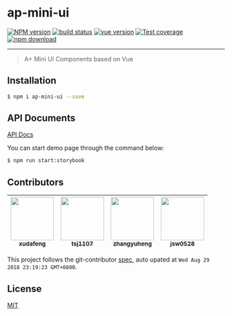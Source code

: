 # ap-mini-ui

[![NPM version][npm-image]][npm-url]
[![build status][travis-image]][travis-url]
[![vue version][vue-image]][vue-url]
[![Test coverage][coveralls-image]][coveralls-url]
[![npm download][download-image]][download-url]

[npm-image]: https://img.shields.io/npm/v/ap-mini-ui.svg?style=flat-square
[npm-url]: https://npmjs.org/package/ap-mini-ui
[travis-image]: https://img.shields.io/travis/ant-ife/ap-mini-ui.svg?style=flat-square
[travis-url]: https://travis-ci.org/ant-ife/ap-mini-ui
[vue-image]: https://img.shields.io/badge/Vue-2-green.svg?style=flat-square
[vue-url]: https://vuejs.org/
[coveralls-image]: https://img.shields.io/coveralls/ant-ife/ap-mini-ui.svg?style=flat-square
[coveralls-url]: https://coveralls.io/r/ant-ife/ap-mini-ui?branch=master
[download-image]: https://img.shields.io/npm/dm/ap-mini-ui.svg?style=flat-square
[download-url]: https://npmjs.org/package/ap-mini-ui

---

> A+ Mini UI Components based on Vue

## Installation

```bash
$ npm i ap-mini-ui --save
```

## API Documents

[API Docs](//ant-ife.github.io/ap-mini-ui/)

You can start demo page through the command below:

```bash
$ npm run start:storybook
```

<!-- GITCONTRIBUTOR_START -->

## Contributors

|[<img src="https://avatars1.githubusercontent.com/u/1011681?v=4" width="100px;"/><br/><sub><b>xudafeng</b></sub>](https://github.com/xudafeng)<br/>|[<img src="https://avatars0.githubusercontent.com/u/2720537?v=4" width="100px;"/><br/><sub><b>tsj1107</b></sub>](https://github.com/tsj1107)<br/>|[<img src="https://avatars1.githubusercontent.com/u/2139038?v=4" width="100px;"/><br/><sub><b>zhangyuheng</b></sub>](https://github.com/zhangyuheng)<br/>|[<img src="https://avatars2.githubusercontent.com/u/197375?v=4" width="100px;"/><br/><sub><b>jsw0528</b></sub>](https://github.com/jsw0528)<br/>
| :---: | :---: | :---: | :---: |


This project follows the git-contributor [spec](https://github.com/xudafeng/git-contributor), auto upated at `Wed Aug 29 2018 23:19:23 GMT+0800`.

<!-- GITCONTRIBUTOR_END -->

## License

[MIT](https://opensource.org/licenses/MIT)
